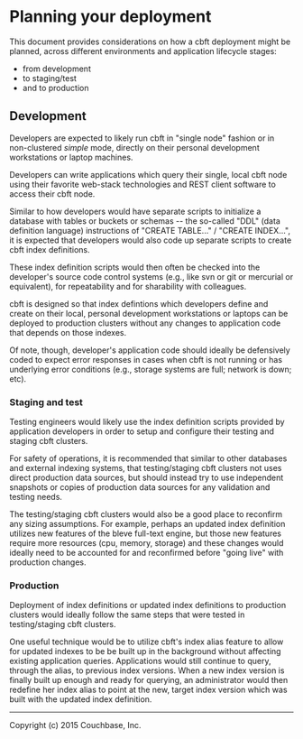 # Planning your deployment

This document provides considerations on how a cbft deployment might
be planned, across different environments and application lifecycle
stages:

- from development
- to staging/test
- and to production

## Development

Developers are expected to likely run cbft in "single node" fashion or
in non-clustered _simple_ mode, directly on their personal development
workstations or laptop machines.

Developers can write applications which query their single, local cbft
node using their favorite web-stack technologies and REST client
software to access their cbft node.

Similar to how developers would have separate scripts to initialize a
database with tables or buckets or schemas -- the so-called "DDL"
(data definition language) instructions of "CREATE TABLE..." / "CREATE
INDEX...", it is expected that developers would also code up separate
scripts to create cbft index definitions.

These index definition scripts would then often be checked into the
developer's source code control systems (e.g., like svn or git or
mercurial or equivalent), for repeatability and for sharability with
colleagues.

cbft is designed so that index defintions which developers define and
create on their local, personal development workstations or laptops
can be deployed to production clusters without any changes to
application code that depends on those indexes.

Of note, though, developer's application code should ideally be
defensively coded to expect error responses in cases when cbft is not
running or has underlying error conditions (e.g., storage systems are
full; network is down; etc).

### Staging and test

Testing engineers would likely use the index definition scripts
provided by application developers in order to setup and configure
their testing and staging cbft clusters.

For safety of operations, it is recommended that similar to other
databases and external indexing systems, that testing/staging cbft
clusters not uses direct production data sources, but should instead
try to use independent snapshots or copies of production data sources
for any validation and testing needs.

The testing/staging cbft clusters would also be a good place to
reconfirm any sizing assumptions.  For example, perhaps an updated
index definition utilizes new features of the bleve full-text engine,
but those new features require more resources (cpu, memory, storage)
and these changes would ideally need to be accounted for and
reconfirmed before "going live" with production changes.

### Production

Deployment of index definitions or updated index definitions to
production clusters would ideally follow the same steps that were
tested in testing/staging cbft clusters.

One useful technique would be to utilize cbft's index alias feature to
allow for updated indexes to be be built up in the background without
affecting existing application queries.  Applications would still
continue to query, through the alias, to previous index versions.
When a new index version is finally built up enough and ready for
querying, an administrator would then redefine her index alias to
point at the new, target index version which was built with the
updated index definition.

---

Copyright (c) 2015 Couchbase, Inc.

